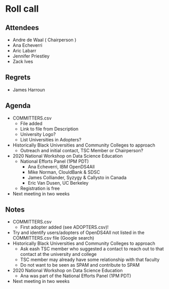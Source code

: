 # Roll call
## Attendees

- Andre de Waal ( Chairperson )
- Ana Echeverri
- Aric Labarr
- Jennifer Priestley
- Zack Ives

## Regrets
- James Harroun

## Agenda

- COMMITTERS.csv 
  - File added
  - Link to file from Description
  - University Logo?
  - List Universities in Adopters?
- Historically Black Universities and Community Colleges to approach
  - Outreach and initial contact, TSC Member or Chairperson?
- 2020 National Workshop on Data Science Education
  - National Efforts Panel (1PM PDT)
    - Ana Echeverri, IBM OpenDS4All
    - Mike Norman, ClouldBank & SDSC
    - James Colliander, Syzygy & Callysto in Canada 
    - Eric Van Dusen, UC Berkeley
  - Registration is free
- Next meeting in two weeks

## Notes

- COMMITTERS.csv 
  - First adopter added (see ADOPTERS.csv)!
- Try and identify users/adopters of OpenDS4All not listed in the COMMITTERS.csv file (Google search)
- Historically Black Universities and Community Colleges to approach
  - Ask eash TSC member who suggested a contact to reach out to that contact at the university and college
  - TSC member may already have some relationship with that faculty  
  - Do not want to be seen as SPAM and contribute to SPAM
- 2020 National Workshop on Data Science Education
  - Ana was part of the National Efforts Panel (1PM PDT)
- Next meeting in two weeks 
